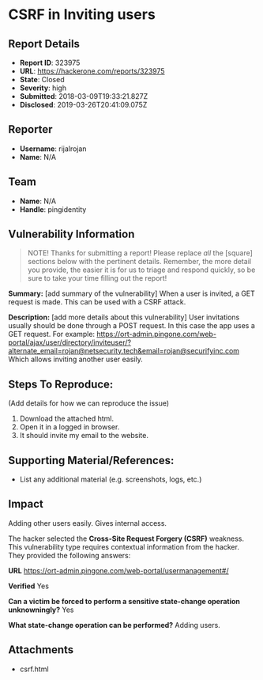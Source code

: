# CSRF in Inviting users

## Report Details
- **Report ID**: 323975
- **URL**: https://hackerone.com/reports/323975
- **State**: Closed
- **Severity**: high
- **Submitted**: 2018-03-09T19:33:21.827Z
- **Disclosed**: 2019-03-26T20:41:09.075Z

## Reporter
- **Username**: rijalrojan
- **Name**: N/A

## Team
- **Name**: N/A
- **Handle**: pingidentity

## Vulnerability Information
> NOTE! Thanks for submitting a report! Please replace *all* the [square] sections below with the pertinent details. Remember, the more detail you provide, the easier it is for us to triage and respond quickly, so be sure to take your time filling out the report!

**Summary:** [add summary of the vulnerability]
When a user is invited, a GET request is made. This can be used with a CSRF attack. 

**Description:** [add more details about this vulnerability]
User invitations usually should be done through a POST request. In this case the app uses a GET request. For example: https://ort-admin.pingone.com/web-portal/ajax/user/directory/inviteuser/?alternate_email=rojan@netsecurity.tech&email=rojan@securifyinc.com
Which allows inviting another user easily. 

## Steps To Reproduce:

(Add details for how we can reproduce the issue)

  1. Download the attached html. 
  2. Open it in a logged in browser. 
  3. It should invite my email to the website. 
## Supporting Material/References:

  * List any additional material (e.g. screenshots, logs, etc.)

## Impact

Adding other users easily. Gives internal access.

The hacker selected the **Cross-Site Request Forgery (CSRF)** weakness. This vulnerability type requires contextual information from the hacker. They provided the following answers:

**URL**
https://ort-admin.pingone.com/web-portal/usermanagement#/

**Verified**
Yes

**Can a victim be forced to perform a sensitive state-change operation unknowningly?**
Yes

**What state-change operation can be performed?**
Adding users.

## Attachments
- csrf.html
